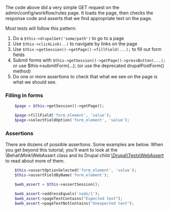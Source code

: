 The code above did a very simple GET request on the admin/config/workflow/rules page. It loads the page, then checks the response code and asserts that we find appropriate text on the page.

Most tests will follow this pattern:

1. Do a `$this->drupalGet('some/path')` to go to a page
2. Use `$this->clickLink(..)` to navigate by links on the page
3. Use `$this->getSession()->getPage()->fillField(...);` to fill out form fields
4. Submit forms with `$this->getSession()->getPage()->pressButton(...);` or use $this->submitForm(...); (or use the deprecated drupalPostForm() method)
5. Do one or more assertions to check that what we see on the page is what we should see.

### Filling in forms

```php
    $page = $this->getSession()->getPage();

    $page->fillField('form_element', 'value');
    $page->selectFieldOption('form_element', 'value');

```

### Assertions

There are dozens of possible assertions. Some examples are below. When you get beyond this tutorial, you'll want to look at the \\Behat\\Mink\\WebAssert class and its Drupal child [\\Drupal\\Tests\\WebAssert](https://api.drupal.org/api/drupal/core!tests!Drupal!Tests!WebAssert.php/class/WebAssert) to read about more of them.

```php
    $this->assertOptionSelected('form_element', 'value');
    $this->assertFieldByName('form_element');

    $web_assert = $this->assertSession();

    $web_assert->addressEquals('node/1');
    $web_assert->pageTextContains("Expected text");
    $web_assert->pageTextNotContains("Unexpected text");

```